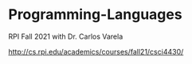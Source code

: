 # Programming-Languages
RPI Fall 2021 with Dr. Carlos Varela

http://cs.rpi.edu/academics/courses/fall21/csci4430/
